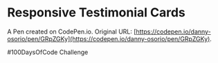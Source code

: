 # Responsive Testimonial Cards

A Pen created on CodePen.io. Original URL: [https://codepen.io/danny-osorio/pen/GRpZGKy](https://codepen.io/danny-osorio/pen/GRpZGKy).

#100DaysOfCode Challenge
